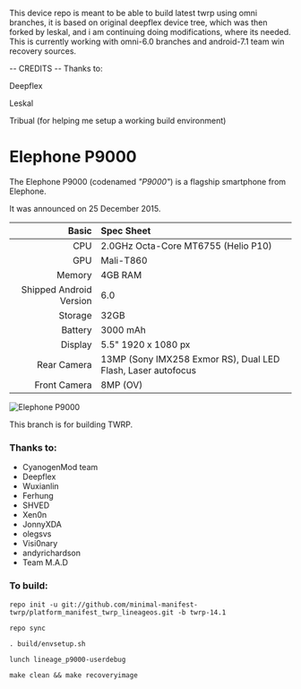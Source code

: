 This device repo is meant to be able to build latest twrp using omni branches, it is based on original deepflex device tree, which was then forked by leskal, and i am continuing doing modifications, where its needed.
This is currently working with omni-6.0 branches and android-7.1 team win recovery sources.

-- CREDITS --
Thanks to:

Deepflex

Leskal

Tribual (for helping me setup a working build environment)

Elephone P9000
==============

The Elephone P9000 (codenamed _"P9000"_) is a flagship smartphone from Elephone.

It was announced on 25 December 2015.

Basic   | Spec Sheet
-------:|:-------------------------
CPU     | 2.0GHz Octa-Core MT6755 (Helio P10)
GPU     | Mali-T860
Memory  | 4GB RAM
Shipped Android Version | 6.0
Storage | 32GB
Battery | 3000 mAh
Display | 5.5" 1920 x 1080 px
Rear Camera | 13MP (Sony IMX258 Exmor RS), Dual LED Flash, Laser autofocus
Front Camera | 8MP (OV)

![Elephone P9000](http://g03.a.alicdn.com/kf/HTB1.TsuKVXXXXanXXXXq6xXFXXX6/Official-Direct-Elephone-P9000-Helio-P10-MTK6755-2-0GHz-Octa-Core-4GB-RAM-32GB-ROM-5.jpg "Elephone P9000 in black")

This branch is for building TWRP.

### Thanks to:
 * CyanogenMod team
 * Deepflex
 * Wuxianlin
 * Ferhung
 * SHVED
 * Xen0n
 * JonnyXDA
 * olegsvs
 * Visi0nary
 * andyrichardson
 * Team M.A.D

### To build: 
```
repo init -u git://github.com/minimal-manifest-twrp/platform_manifest_twrp_lineageos.git -b twrp-14.1

repo sync

. build/envsetup.sh

lunch lineage_p9000-userdebug

make clean && make recoveryimage
```
